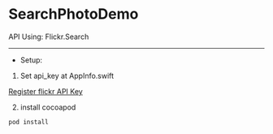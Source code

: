 #  SearchPhotoDemo

API Using: Flickr.Search 

------
* Setup: 
1. Set api_key at AppInfo.swift

[Register flickr API Key](https://www.flickr.com/services/apps/create/)

2. install cocoapod

`pod install`
